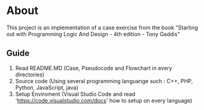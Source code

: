 # About

This project is an implementation of a case exercise from the book "Starting out with Programming Logic And Design - 4th edition - Tony Gaddis"

## Guide

1. Read README.MD (Case, Pseudocode and Flowchart in every directories)
2. Source code (Using several programming languange such : C++, PHP, Python, JavaScript, java)
3. Setup Enviroment (Visual Studio Code and read 'https://code.visualstudio.com/docs' how to setup on every language)
